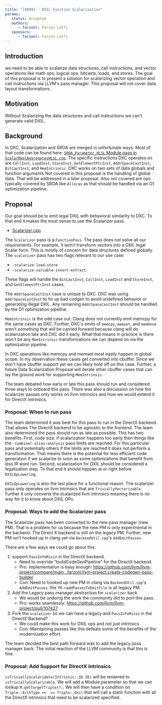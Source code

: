 ```yaml
---
title: "[0009] - DXIL Function Scalarization"
params:
   status: Accepted
   authors:
      - farzonl: Farzon Lotfi
   sponsors:
      - farzonl: Farzon Lotfi
---
```


## Introduction

we need to be able to scalarize data structures, call instructions, and vector
operations like math ops, logical ops, bitcasts, loads, and stores. The goal of
this proposal is to present a solution for scalarizing vector operation and
call instructions via LLVM's pass manager. This proposal will not cover data
layout transformations.

## Motivation

Without Scalarizing the data structures and call instructions we can't generate
valid DXIL.

## Background

In DXC, Scalarization and SROA are merged in unfortunate ways. Most of that
code can be found here: [`SROA_Parameter_HLSL` Module pass in `ScalarReplAggregatesHLSL.cpp`](https://github.com/microsoft/DirectXShaderCompiler/blob/main/lib/Transforms/Scalar/ScalarReplAggregatesHLSL.cpp#L4263).
The specific instructions DXC operates on are `CallInst`, `LoadInst`,
`StoreInst`, `GetElementPtrInst`, `AddrSpaceCastInst`, `BitCastInst`, and
`MemIntrinsic`. DXC works on two sets of data globals and function arguments
Not covered in this proposal is the handling of  global data. That will be
addressed in a later proposal. Also not covered are ops typically covered by
SROA like `Allocas` as that should be handled via an O1 optimization pipeline.

## Proposal

Our goal should be to emit legal DXIL with behavioral similarity to DXC. To
that end it makes the most sense to use the Scalarizer pass.

* [Scalarizer.cpp](https://github.com/llvm/llvm-project/blob/main/llvm/lib/Transforms/Scalar/Scalarizer.cpp)

The `Scalarizer` pass is a `FunctionPass`. The pass does not solve all our
requirements. For example, it won't transform vectors into a DXIL legal Scalar
form. This is mostly of concern for data structures defined globally.
The `scalarizer` pass has two flags relevant to our use case:

* `-scalarize-load-store`
* `-scalarize-variable-insert-extract`.

These flags will handle the `BitCastInst`, `CallInst`, `LoadInst` and
`StoreInst`, and `GetElementPtrInst` cases.

The `AddrSpaceCastInst` case is unique to DXC. DXC was using `AddrSpaceCastInst`
to fix up bad codgen to avoid undefined behavior or generating illegal DXIL.
Any remaining `AddrSpaceCastInst` should be handled by the O1 optimization
pipeline.

`MemIntrinsic` is the odd case out. Clang does not currently emit memcpy for
the same cases as DXC. Further, DXC's emits of `memcpy`, `memset`, and `memmove`
aren't something that will be carried forward because clang will do
scalarization late and DXC did it early. What that means in practice is there
won't be any `MemIntrinsic` transformations we can depend on via the
optimization pipeline.

In DXC operations like memcpy and memset most easily happen in global scope.
In my observation these cases get converted into cbuffer. Since we don't have
cbuffer support yet we can likely hold off on this case. Further, a future
Data Scalarization Proposal will iterate other cbuffer cases that can lay
the ground work for supporting `MemIntrinsic`.

The team debated how early or late this pass should run and considered three
ways to onboard this pass. There was also a discussion on how the scalarizer
passes only works on llvm intrinsics and how we would extend it for DirectX
Intrinsics.

### Proposal: When to run pass

The team determined it was best for this pass to run in the DirectX backend.
That allows The DirectX backend to be agnostic to the frontend.
The team also determined the pass should run as late as possible. This has two
benefits. First, code size: if scalarization happens too early then things like
the `-combiner-alias-analysis` pass limits are reached. For this particular
pass and potentially others if the limits are reached it does not perform a
transformation. That means there is the potential for less efficient code
generation if we scalarize to soon as some optimizations that benefit from
less IR wont run. Second, scalarization for DXIL should be considered a
legalization step. To that end it should happen at or right before
`DXILOpLowering`.

`DXILOpLowering` is also the last place for a functional reason. The scalarizer
pass only operates on llvm intrinsics that are `TriviallyVectorizable`. Further
it only converts the scalarized llvm intrinsics meaning there is no way for it
to know about DXIL OPs.

### Proposal: Ways to add the Scalarizer pass

The Scalarizer pass has been converted to the new pass manager (new PM). That
is a problem for us because the new PM is only experimental in the backend.
The Direct X backend is still on the legacy PM. Further, new PM isn't
hooked up in clang yet via `BackendUtil.cpp`'s `AddEmitPasses`.

There are a few ways we could go about this:

1. support `PassInfoMixin` in the DirectX backend.
   * Need to override "buildCodeGenPipeline" for the DirectX backend.
   * Pro: implementation is easy enough: https://github.com/llvm/llvm-project/compare/main...farzonl:llvm-project:create-codegen-pass-builder
   * Con: Need to hooked up new PM in clang via `BackendUtil.cpp`'s
     `AddEmitPasses`. the `TM->addPassesToEmitFile` is all legacy PM.
2. Add the Legacy pass manager abstraction for `scalarizer` back
   * We would be undoing the work the community did to port this pass.
   * Pro: works seamlessly: https://github.com/llvm/llvm-project/pull/107427
3. Fork the `scalarizer` so we can have a legacy and `PassInfoMixin` in the
   DirectX Backend?
   * We could make this work for DXIL ops and not just intrinsics.
   * Con: Maintaining passes like this defeats some of the benefits of the
     modernization effort.

The team decided the best path forward was to add the legacy pass manager back.
The initial reaction of the LLVM community is that this is fine.

### Proposal: Add Support for DirectX intrinsics

`isTriviallyScalariable(Intrinsic::ID ID)` will be renamed to `isTriviallyScalarizable`.
We will add a Module parameter so that we can lookup `M.getTargetTriple();`.
We will then have a condition on `Triple::ArchType ==  == Triple::dxil` that
will call a static function with all the DirectX intrinsics that need to be
scalarized specified.

